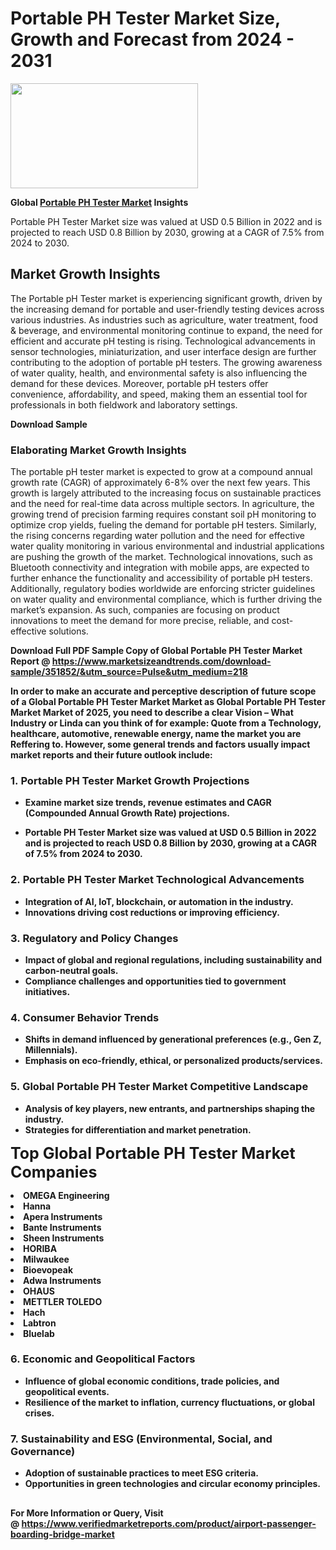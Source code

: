 <H1>Portable PH Tester Market Size, Growth and Forecast from 2024 - 2031</H1><img class="aligncenter size-medium wp-image-584254" src="https://thirdeyenews.in/wp-content/uploads/2024/09/Global-Market-Research-300x168.jpeg" alt="" width="300" height="168" /><p><strong>Global&nbsp;<a href="https://www.marketsizeandtrends.com/download-sample/351852/&amp;utm_source=Pulse&amp;utm_medium=218">Portable PH Tester Market</a> Insights</strong></p><p>Portable PH Tester Market size was valued at USD 0.5 Billion in 2022 and is projected to reach USD 0.8 Billion by 2030, growing at a CAGR of 7.5% from 2024 to 2030.</p><p><h2>Market Growth Insights</h2> The Portable pH Tester market is experiencing significant growth, driven by the increasing demand for portable and user-friendly testing devices across various industries. As industries such as agriculture, water treatment, food & beverage, and environmental monitoring continue to expand, the need for efficient and accurate pH testing is rising. Technological advancements in sensor technologies, miniaturization, and user interface design are further contributing to the adoption of portable pH testers. The growing awareness of water quality, health, and environmental safety is also influencing the demand for these devices. Moreover, portable pH testers offer convenience, affordability, and speed, making them an essential tool for professionals in both fieldwork and laboratory settings. <p><strong>Download Sample</strong></p> <h3>Elaborating Market Growth Insights</h3> The portable pH tester market is expected to grow at a compound annual growth rate (CAGR) of approximately 6-8% over the next few years. This growth is largely attributed to the increasing focus on sustainable practices and the need for real-time data across multiple sectors. In agriculture, the growing trend of precision farming requires constant soil pH monitoring to optimize crop yields, fueling the demand for portable pH testers. Similarly, the rising concerns regarding water pollution and the need for effective water quality monitoring in various environmental and industrial applications are pushing the growth of the market. Technological innovations, such as Bluetooth connectivity and integration with mobile apps, are expected to further enhance the functionality and accessibility of portable pH testers. Additionally, regulatory bodies worldwide are enforcing stricter guidelines on water quality and environmental compliance, which is further driving the market’s expansion. As such, companies are focusing on product innovations to meet the demand for more precise, reliable, and cost-effective solutions. <p><strong></p><p><span class=""><strong>Download Full PDF Sample Copy of Global Portable PH Tester Market Report</strong> @ <a href="https://www.marketsizeandtrends.com/download-sample/351852/&amp;utm_source=Pulse&amp;utm_medium=218" target="_blank">https://www.marketsizeandtrends.com/download-sample/351852/&amp;utm_source=Pulse&amp;utm_medium=218</a></span></p><p>In order to make an accurate and perceptive description of future scope of a Global&nbsp;Portable PH Tester Market Market as Global&nbsp;Portable PH Tester Market Market of 2025, you need to describe a clear Vision &ndash; What Industry or Linda can you think of for example: Quote from a Technology, healthcare, automotive, renewable energy, name the market you are Reffering to. However, some general trends and factors usually impact market reports and their future outlook include:</p><h3>1.&nbsp;<strong>Portable PH Tester Market Growth Projections</strong></h3><ul><li>Examine market size trends, revenue estimates and CAGR (Compounded Annual Growth Rate) projections.</li><li><p>Portable PH Tester Market size was valued at USD 0.5 Billion in 2022 and is projected to reach USD 0.8 Billion by 2030, growing at a CAGR of 7.5% from 2024 to 2030.</p></li></ul><h3>2.&nbsp;<strong>Portable PH Tester Market Technological Advancements</strong></h3><ul><li>Integration of AI, IoT, blockchain, or automation in the industry.</li><li>Innovations driving cost reductions or improving efficiency.</li></ul><h3>3.&nbsp;<strong>Regulatory and Policy Changes</strong></h3><ul><li>Impact of global and regional regulations, including sustainability and carbon-neutral goals.</li><li>Compliance challenges and opportunities tied to government initiatives.</li></ul><h3>4.&nbsp;<strong>Consumer Behavior Trends</strong></h3><ul><li>Shifts in demand influenced by generational preferences (e.g., Gen Z, Millennials).</li><li>Emphasis on eco-friendly, ethical, or personalized products/services.</li></ul><h3>5.&nbsp;<strong>Global Portable PH Tester Market Competitive Landscape</strong></h3><ul><li>Analysis of key players, new entrants, and partnerships shaping the industry.</li><li>Strategies for differentiation and market penetration.</li></ul><p data-pm-slice="1 1 []"><span style="color: inherit; font-family: inherit; font-size: 25px;">Top Global Portable PH Tester Market Companies</span></p><div class="" data-test-id=""><p><li>OMEGA Engineering</li><li> Hanna</li><li> Apera Instruments</li><li> Bante Instruments</li><li> Sheen Instruments</li><li> HORIBA</li><li> Milwaukee</li><li> Bioevopeak</li><li> Adwa Instruments</li><li> OHAUS</li><li> METTLER TOLEDO</li><li> Hach</li><li> Labtron</li><li> Bluelab</li></p></div><h3>6.&nbsp;<strong>Economic and Geopolitical Factors</strong></h3><ul><li>Influence of global economic conditions, trade policies, and geopolitical events.</li><li>Resilience of the market to inflation, currency fluctuations, or global crises.</li></ul><h3>7.&nbsp;<strong>Sustainability and ESG (Environmental, Social, and Governance)</strong></h3><ul><li>Adoption of sustainable practices to meet ESG criteria.</li><li>Opportunities in green technologies and circular economy principles.</li></ul><h2><strong style="font-size: 14px;">For More Information or Query, Visit @&nbsp;</strong><a style="background-color: #ffffff; font-size: 14px;" href="https://www.marketsizeandtrends.com/report/portable-ph-tester-market/" target="_blank">https://www.verifiedmarketreports.com/product/airport-passenger-boarding-bridge-market</a></h2>
